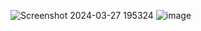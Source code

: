 ![Screenshot 2024-03-27 195324](https://github.com/prajeeta15/prajeetapal.github.io/assets/96904203/19d04634-359f-4e2e-88d8-3683f5e76410)
![image](https://github.com/prajeeta15/prajeetapal.github.io/assets/96904203/a8d6c07d-0f61-4d8a-b268-f560cc7c7199)
